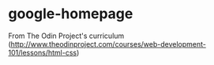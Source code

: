 # google-homepage
From The Odin Project's curriculum (http://www.theodinproject.com/courses/web-development-101/lessons/html-css)
